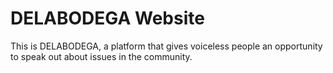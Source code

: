 # DELABODEGA Website
This is DELABODEGA, a platform that gives voiceless people an opportunity to speak out about issues in the community.

